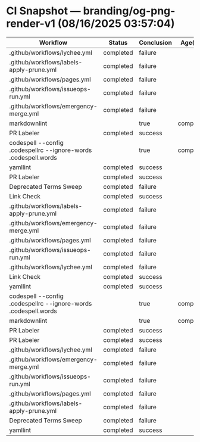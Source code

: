 # CI Snapshot — branding/og-png-render-v1  (08/16/2025 03:57:04)

| Workflow | Status | Conclusion | Age(min) | URL |
|---|---|---|---:|---|
| .github/workflows/lychee.yml | completed | failure | 0 | https://github.com/rickballard/CoCivium/actions/runs/17006088426 |
| .github/workflows/labels-apply-prune.yml | completed | failure | 0 | https://github.com/rickballard/CoCivium/actions/runs/17006088449 |
| .github/workflows/pages.yml | completed | failure | 0 | https://github.com/rickballard/CoCivium/actions/runs/17006088384 |
| .github/workflows/issueops-run.yml | completed | failure | 0 | https://github.com/rickballard/CoCivium/actions/runs/17006088366 |
| .github/workflows/emergency-merge.yml | completed | failure | 0 | https://github.com/rickballard/CoCivium/actions/runs/17006088403 |
| markdownlint || true | completed | success | 1 | https://github.com/rickballard/CoCivium/actions/runs/17006083723 |
| PR Labeler | completed | success | 1 | https://github.com/rickballard/CoCivium/actions/runs/17006083715 |
| codespell --config .codespellrc --ignore-words .codespell.words || true | completed | success | 1 | https://github.com/rickballard/CoCivium/actions/runs/17006083734 |
| yamllint | completed | success | 1 | https://github.com/rickballard/CoCivium/actions/runs/17006083719 |
| PR Labeler | completed | success | 1 | https://github.com/rickballard/CoCivium/actions/runs/17006083710 |
| Deprecated Terms Sweep | completed | failure | 1 | https://github.com/rickballard/CoCivium/actions/runs/17006083730 |
| Link Check | completed | success | 1 | https://github.com/rickballard/CoCivium/actions/runs/17006083727 |
| .github/workflows/labels-apply-prune.yml | completed | failure | 1 | https://github.com/rickballard/CoCivium/actions/runs/17006083617 |
| .github/workflows/emergency-merge.yml | completed | failure | 1 | https://github.com/rickballard/CoCivium/actions/runs/17006083639 |
| .github/workflows/pages.yml | completed | failure | 1 | https://github.com/rickballard/CoCivium/actions/runs/17006083585 |
| .github/workflows/issueops-run.yml | completed | failure | 1 | https://github.com/rickballard/CoCivium/actions/runs/17006083528 |
| .github/workflows/lychee.yml | completed | failure | 1 | https://github.com/rickballard/CoCivium/actions/runs/17006083558 |
| Link Check | completed | success | 5 | https://github.com/rickballard/CoCivium/actions/runs/17006052459 |
| yamllint | completed | success | 5 | https://github.com/rickballard/CoCivium/actions/runs/17006052477 |
| codespell --config .codespellrc --ignore-words .codespell.words || true | completed | success | 5 | https://github.com/rickballard/CoCivium/actions/runs/17006052463 |
| markdownlint || true | completed | success | 5 | https://github.com/rickballard/CoCivium/actions/runs/17006052475 |
| PR Labeler | completed | success | 5 | https://github.com/rickballard/CoCivium/actions/runs/17006052480 |
| PR Labeler | completed | success | 5 | https://github.com/rickballard/CoCivium/actions/runs/17006052428 |
| .github/workflows/lychee.yml | completed | failure | 5 | https://github.com/rickballard/CoCivium/actions/runs/17006052377 |
| .github/workflows/emergency-merge.yml | completed | failure | 5 | https://github.com/rickballard/CoCivium/actions/runs/17006052395 |
| .github/workflows/issueops-run.yml | completed | failure | 5 | https://github.com/rickballard/CoCivium/actions/runs/17006052291 |
| .github/workflows/pages.yml | completed | failure | 5 | https://github.com/rickballard/CoCivium/actions/runs/17006052338 |
| .github/workflows/labels-apply-prune.yml | completed | failure | 5 | https://github.com/rickballard/CoCivium/actions/runs/17006052359 |
| Deprecated Terms Sweep | completed | failure | 5 | https://github.com/rickballard/CoCivium/actions/runs/17006051663 |
| yamllint | completed | success | 5 | https://github.com/rickballard/CoCivium/actions/runs/17006051666 |



